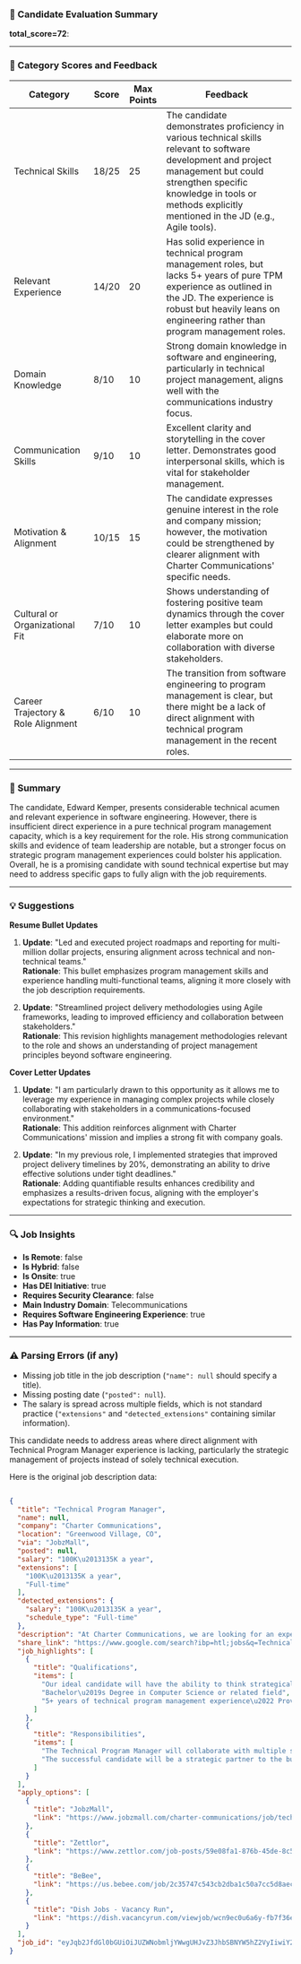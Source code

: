 ### 📄 Candidate Evaluation Summary

**total_score=72**:  

---

### 🎯 Category Scores and Feedback

| Category                        | Score  | Max Points | Feedback                                                                                                                                                     |
|--------------------------------|--------|------------|-------------------------------------------------------------------------------------------------------------------------------------------------------------|
| Technical Skills               | 18/25  | 25         | The candidate demonstrates proficiency in various technical skills relevant to software development and project management but could strengthen specific knowledge in tools or methods explicitly mentioned in the JD (e.g., Agile tools). |
| Relevant Experience            | 14/20  | 20         | Has solid experience in technical program management roles, but lacks 5+ years of pure TPM experience as outlined in the JD. The experience is robust but heavily leans on engineering rather than program management roles.   |
| Domain Knowledge               | 8/10   | 10         | Strong domain knowledge in software and engineering, particularly in technical project management, aligns well with the communications industry focus.                                      |
| Communication Skills           | 9/10   | 10         | Excellent clarity and storytelling in the cover letter. Demonstrates good interpersonal skills, which is vital for stakeholder management.                                           |
| Motivation & Alignment         | 10/15  | 15         | The candidate expresses genuine interest in the role and company mission; however, the motivation could be strengthened by clearer alignment with Charter Communications' specific needs.  |
| Cultural or Organizational Fit | 7/10   | 10         | Shows understanding of fostering positive team dynamics through the cover letter examples but could elaborate more on collaboration with diverse stakeholders.  |
| Career Trajectory & Role Alignment | 6/10   | 10         | The transition from software engineering to program management is clear, but there might be a lack of direct alignment with technical program management in the recent roles.                          |

---

### 🧾 Summary

The candidate, Edward Kemper, presents considerable technical acumen and relevant experience in software engineering. However, there is insufficient direct experience in a pure technical program management capacity, which is a key requirement for the role. His strong communication skills and evidence of team leadership are notable, but a stronger focus on strategic program management experiences could bolster his application. Overall, he is a promising candidate with sound technical expertise but may need to address specific gaps to fully align with the job requirements.

---

### 💡 Suggestions

**Resume Bullet Updates**  
1. **Update**: "Led and executed project roadmaps and reporting for multi-million dollar projects, ensuring alignment across technical and non-technical teams."  
   **Rationale**: This bullet emphasizes program management skills and experience handling multi-functional teams, aligning it more closely with the job description requirements.  

2. **Update**: "Streamlined project delivery methodologies using Agile frameworks, leading to improved efficiency and collaboration between stakeholders."  
   **Rationale**: This revision highlights management methodologies relevant to the role and shows an understanding of project management principles beyond software engineering.

**Cover Letter Updates**  
1. **Update**: "I am particularly drawn to this opportunity as it allows me to leverage my experience in managing complex projects while closely collaborating with stakeholders in a communications-focused environment."  
   **Rationale**: This addition reinforces alignment with Charter Communications' mission and implies a strong fit with company goals. 

2. **Update**: "In my previous role, I implemented strategies that improved project delivery timelines by 20%, demonstrating an ability to drive effective solutions under tight deadlines."  
   **Rationale**: Adding quantifiable results enhances credibility and emphasizes a results-driven focus, aligning with the employer's expectations for strategic thinking and execution.

---

### 🔍 Job Insights

- **Is Remote**: false  
- **Is Hybrid**: false  
- **Is Onsite**: true  
- **Has DEI Initiative**: true  
- **Requires Security Clearance**: false  
- **Main Industry Domain**: Telecommunications  
- **Requires Software Engineering Experience**: true  
- **Has Pay Information**: true  

---

### ⚠️ Parsing Errors (if any)

- Missing job title in the job description (`"name": null` should specify a title). 
- Missing posting date (`"posted": null`).
- The salary is spread across multiple fields, which is not standard practice (`"extensions"` and `"detected_extensions"` containing similar information).  

This candidate needs to address areas where direct alignment with Technical Program Manager experience is lacking, particularly the strategic management of projects instead of solely technical execution.

Here is the original job description data:

```json

{
  "title": "Technical Program Manager",
  "name": null,
  "company": "Charter Communications",
  "location": "Greenwood Village, CO",
  "via": "JobzMall",
  "posted": null,
  "salary": "100K\u2013135K a year",
  "extensions": [
    "100K\u2013135K a year",
    "Full-time"
  ],
  "detected_extensions": {
    "salary": "100K\u2013135K a year",
    "schedule_type": "Full-time"
  },
  "description": "At Charter Communications, we are looking for an experienced Technical Program Manager who is passionate about driving complex, cross-functional programs and initiatives. Our ideal candidate will have the ability to think strategically and tactically, be a self-starter, and have a track record of success leading large-scale technology programs.The Technical Program Manager will collaborate with multiple stakeholders within the organization to ensure seamless project delivery, while providing project status updates and driving consensus around solutions. The successful candidate will be a strategic partner to the business and technical teams, demonstrating an in-depth knowledge of the industry and its current market trends.The ideal candidate will possess the following qualifications: \u2022 Bachelor\u2019s Degree in Computer Science or related field \u2022 5+ years of technical program management experience\u2022 Proven success leading multiple parallel projects\u2022 Experience with Agile methodology and project management tools\u2022 Excellent communication, problem-solving, and interpersonal skills\u2022 Ability to build relationships and influence stakeholdersIf you are looking for an opportunity to shape the future of technology in the communications industry, join us at Charter Communications and apply for the Technical Program Manager role today!\n\nCharter Communications is an Equal Opportunity Employer. We celebrate diversity and are committed to creating an inclusive environment for all employees. We do not discriminate based upon race, religion, color, national origin, sex, sexual orientation, gender identity, age, status as a protected veteran, status as an individual with a disability, or other applicable legally protected characteristics.",
  "share_link": "https://www.google.com/search?ibp=htl;jobs&q=Technical+Project+Manager&htidocid=D4K8qqK1M__v3kZDAAAAAA%3D%3D&hl=en-US&shndl=37&shmd=H4sIAAAAAAAA_xWOsQrCMBCGce0jON0s2hTBRccOgiA6iGu5xiOJJLmSO7GP46OaLt_wD9__Nb9V0z3I-hwsRrgXdgUTXDGjowI7uPAIQlisB85wZnaR1ievOsnRGJHYOlHUYFvLyXCmkWfz5lEWDOKx0BRRadgfurmdstuYvo5a5T2n9Fl-NXAWCFVfiPKX-QXPEGMt2EJ_-wOqHy9OowAAAA&shmds=v1_AQbUm96_ixc3XskkPv30EL-MfsOA1fP3kFVLvAIiBuk8VF7gPA&source=sh/x/job/li/m1/1#fpstate=tldetail&htivrt=jobs&htiq=Technical+Project+Manager&htidocid=D4K8qqK1M__v3kZDAAAAAA%3D%3D",
  "job_highlights": [
    {
      "title": "Qualifications",
      "items": [
        "Our ideal candidate will have the ability to think strategically and tactically, be a self-starter, and have a track record of success leading large-scale technology programs",
        "Bachelor\u2019s Degree in Computer Science or related field",
        "5+ years of technical program management experience\u2022 Proven success leading multiple parallel projects\u2022 Experience with Agile methodology and project management tools\u2022 Excellent communication, problem-solving, and interpersonal skills\u2022 Ability to build relationships and influence stakeholdersIf you are looking for an opportunity to shape the future of technology in the communications industry, join us at Charter Communications and apply for the Technical Program Manager role today!"
      ]
    },
    {
      "title": "Responsibilities",
      "items": [
        "The Technical Program Manager will collaborate with multiple stakeholders within the organization to ensure seamless project delivery, while providing project status updates and driving consensus around solutions",
        "The successful candidate will be a strategic partner to the business and technical teams, demonstrating an in-depth knowledge of the industry and its current market trends"
      ]
    }
  ],
  "apply_options": [
    {
      "title": "JobzMall",
      "link": "https://www.jobzmall.com/charter-communications/job/technical-program-manager-55?utm_campaign=google_jobs_apply&utm_source=google_jobs_apply&utm_medium=organic"
    },
    {
      "title": "Zettlor",
      "link": "https://www.zettlor.com/job-posts/59e08fa1-876b-45de-8c57-97a286d39ff7?utm_campaign=google_jobs_apply&utm_source=google_jobs_apply&utm_medium=organic"
    },
    {
      "title": "BeBee",
      "link": "https://us.bebee.com/job/2c35747c543cb2dba1c50a7cc5d8aec5?utm_campaign=google_jobs_apply&utm_source=google_jobs_apply&utm_medium=organic"
    },
    {
      "title": "Dish Jobs - Vacancy Run",
      "link": "https://dish.vacancyrun.com/viewjob/wcn9ec0u6a6y-fb7f36e1e-3f1780987e535-331bf7af49?utm_campaign=google_jobs_apply&utm_source=google_jobs_apply&utm_medium=organic"
    }
  ],
  "job_id": "eyJqb2JfdGl0bGUiOiJUZWNobmljYWwgUHJvZ3JhbSBNYW5hZ2VyIiwiY29tcGFueV9uYW1lIjoiQ2hhcnRlciBDb21tdW5pY2F0aW9ucyIsImFkZHJlc3NfY2l0eSI6IkdyZWVud29vZCBWaWxsYWdlLCBDTyIsImh0aWRvY2lkIjoiRDRLOHFxSzFNX192M2taREFBQUFBQT09IiwidXVsZSI6IncrQ0FJUUlDSU5WVzVwZEdWa0lGTjBZWFJsY3cifQ=="
}